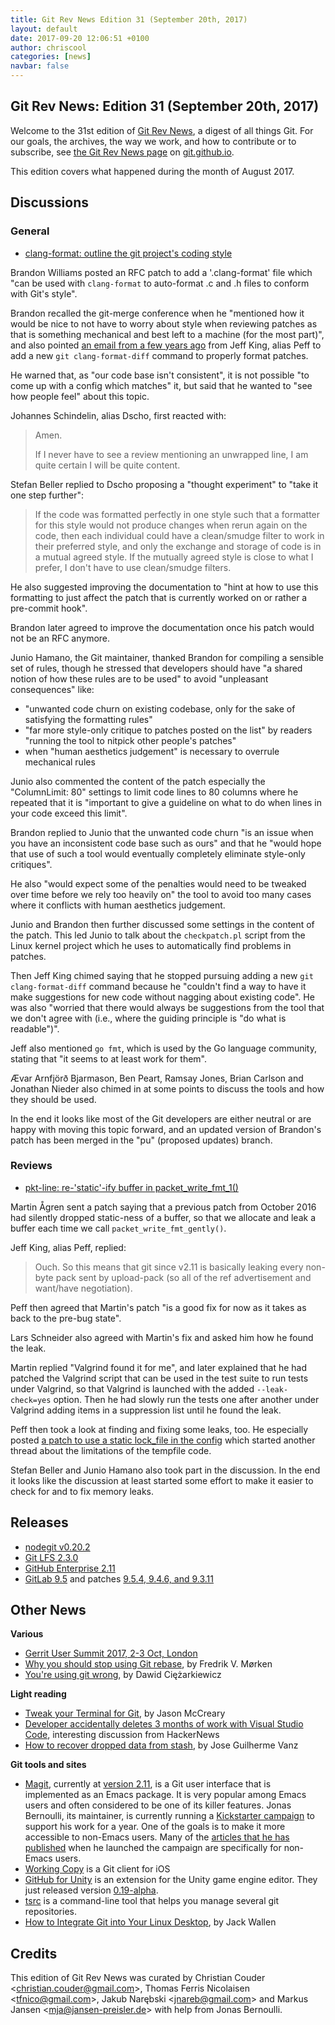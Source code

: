 ```yaml
---
title: Git Rev News Edition 31 (September 20th, 2017)
layout: default
date: 2017-09-20 12:06:51 +0100
author: chriscool
categories: [news]
navbar: false
---
```


## Git Rev News: Edition 31 (September 20th, 2017)

Welcome to the 31st edition of [Git Rev News](https://git.github.io/rev_news/rev_news/),
a digest of all things Git. For our goals, the archives, the way we work, and how to contribute or to
subscribe, see [the Git Rev News page](https://git.github.io/rev_news/rev_news/) on [git.github.io](http://git.github.io).

This edition covers what happened during the month of August 2017.

## Discussions

### General

* [clang-format: outline the git project's coding style](https://public-inbox.org/git/20170808012554.186051-1-bmwill@google.com/)

Brandon Williams posted an RFC patch to add a '.clang-format' file
which "can be used with `clang-format` to auto-format .c and .h files
to conform with Git's style".

Brandon recalled the git-merge conference when he "mentioned how it
would be nice to not have to worry about style when reviewing patches
as that is something mechanical and best left to a machine (for the
most part)", and also pointed [an email from a few years ago](https://public-inbox.org/git/20150121220903.GA10267@peff.net/)
from Jeff King, alias Peff to add a new `git clang-format-diff`
command to properly format patches.

He warned that, as "our code base isn't consistent", it is not
possible "to come up with a config which matches" it, but said that he
wanted to "see how people feel" about this topic.

Johannes Schindelin, alias Dscho, first reacted with:

> Amen.
>
> If I never have to see a review mentioning an unwrapped line, I am quite
> certain I will be quite content.

Stefan Beller replied to Dscho proposing a "thought experiment" to
"take it one step further":

> If the code was formatted perfectly in one style such that a formatter for
> this style would not produce changes when rerun again on the code, then
> each individual could have a clean/smudge filter to work in their preferred
> style, and only the exchange and storage of code is in a mutual agreed
> style. If the mutually agreed style is close to what I prefer, I don't have to
> use clean/smudge filters.

He also suggested improving the documentation to "hint at how to use
this formatting to just affect the patch that is currently worked on
or rather a pre-commit hook".

Brandon later agreed to improve the documentation once his patch
would not be an RFC anymore.

Junio Hamano, the Git maintainer, thanked Brandon for compiling a
sensible set of rules, though he stressed that developers should have
"a shared notion of how these rules are to be used" to avoid
"unpleasant consequences" like:

- "unwanted code churn on existing codebase, only for the sake of
 satisfying the formatting rules"
- "far more style-only critique to patches posted on the list" by
  readers "running the tool to nitpick other people's patches"
- when "human aesthetics judgement" is necessary to overrule
  mechanical rules

Junio also commented the content of the patch especially the
"ColumnLimit: 80" settings to limit code lines to 80 columns where he
repeated that it is "important to give a guideline on what to do when
lines in your code exceed this limit".

Brandon replied to Junio that the unwanted code churn "is an issue
when you have an inconsistent code base such as ours" and that he
"would hope that use of such a tool would eventually completely
eliminate style-only critiques".

He also "would expect some of the penalties would need to be tweaked
over time before we rely too heavily on" the tool to avoid too many
cases where it conflicts with human aesthetics judgement.

Junio and Brandon then further discussed some settings in the content
of the patch. This led Junio to talk about the `checkpatch.pl` script
from the Linux kernel project which he uses to automatically find
problems in patches.

Then Jeff King chimed saying that he stopped pursuing adding a new
`git clang-format-diff` command because he "couldn't find a way to
have it make suggestions for new code without nagging about existing
code". He was also "worried that there would always be suggestions
from the tool that we don't agree with (i.e., where the guiding
principle is "do what is readable")".

Jeff also mentioned `go fmt`, which is used by the Go language
community, stating that "it seems to at least work for them".

Ævar Arnfjörð Bjarmason, Ben Peart, Ramsay Jones, Brian Carlson and
Jonathan Nieder also chimed in at some points to discuss the tools and
how they should be used.

In the end it looks like most of the Git developers are either neutral
or are happy with moving this topic forward, and an updated version of
Brandon's patch has been merged in the "pu" (proposed updates) branch.

### Reviews

* [pkt-line: re-'static'-ify buffer in packet_write_fmt_1()](https://public-inbox.org/git/20170827073732.546-1-martin.agren@gmail.com/)

Martin Ågren sent a patch saying that a previous patch from October
2016 had silently dropped static-ness of a buffer, so that we allocate
and leak a buffer each time we call `packet_write_fmt_gently()`.

Jeff King, alias Peff, replied:

> Ouch. So this means that git since v2.11 is basically leaking every
> non-byte pack sent by upload-pack (so all of the ref advertisement and
> want/have negotiation).

Peff then agreed that Martin's patch "is a good fix for now as it
takes as back to the pre-bug state".

Lars Schneider also agreed with Martin's fix and asked him how he
found the leak.

Martin replied "Valgrind found it for me", and later explained that he
had patched the Valgrind script that can be used in the test suite to
run tests under Valgrind, so that Valgrind is launched with the added
`--leak-check=yes` option. Then he had slowly run the tests one after
another under Valgrind adding items in a suppression list until he
found the leak.

Peff then took a look at finding and fixing some leaks, too. He
especially posted [a patch to use a static lock_file in the config](https://public-inbox.org/git/20170829185850.tfmjoa5u5sfuwpgi@sigill.intra.peff.net/)
which started another thread about the limitations of the tempfile code.

Stefan Beller and Junio Hamano also took part in the discussion. In
the end it looks like the discussion at least started some effort to
make it easier to check for and to fix memory leaks.

<!---
### Support
-->

<!---
## Developer Spotlight:
-->

## Releases

* [nodegit v0.20.2](https://github.com/nodegit/nodegit/releases/tag/v0.20.2)
* [Git LFS 2.3.0](https://github.com/blog/2432-git-lfs-2-3-0-released)
* [GitHub Enterprise 2.11](https://github.com/blog/2429-introducing-github-enterprise-2-11)
* [GitLab 9.5](https://about.gitlab.com/2017/08/22/gitlab-9-5-released/) and patches [9.5.4, 9.4.6, and 9.3.11](https://about.gitlab.com/2017/09/07/gitlab-9-dot-5-dot-4-security-release/)

## Other News

__Various__

* [Gerrit User Summit 2017, 2-3 Oct, London](https://gitenterprise.me/2017/09/07/gerrit-user-summit-2017-2-3-oct-london/)
* [Why you should stop using Git rebase](https://medium.com/@fredrikmorken/why-you-should-stop-using-git-rebase-5552bee4fed1), by Fredrik V. Mørken
* [You're using git wrong](https://dpc.pw/blog/2017/08/youre-using-git-wrong/), by Dawid Ciężarkiewicz

__Light reading__

* [Tweak your Terminal for Git](https://dev.to/gonedark/tweak-your-terminal-for-git), by Jason McCreary
* [Developer accidentally deletes 3 months of work with Visual Studio Code](https://news.ycombinator.com/item?id=15044264), interesting discussion from HackerNews
* [How to recover dropped data from stash](https://opensource.com/article/17/8/recover-dropped-data-stash), by Jose Guilherme Vanz

__Git tools and sites__

* [Magit](https://magit.vc), currently at [version 2.11](https://emacsair.me/2017/09/13/magit-2.11/),
  is a Git user interface that is implemented as an Emacs package. It
  is very popular among Emacs users and often considered to be one of
  its killer features. Jonas Bernoulli, its maintainer, is currently
  running a
  [Kickstarter campaign](https://www.kickstarter.com/projects/1681258897/its-magit-the-magical-git-client?ref=bnkptt)
  to support his work for a year. One of the goals is to make
  it more accessible to non-Emacs users. Many of the
  [articles that he has published](https://emacsair.me/2017/09/01/campaign-articles)
  when he launched the campaign are specifically for
  non-Emacs users.
* [Working Copy](https://workingcopyapp.com/) is a Git client for iOS
* [GitHub for Unity](https://unity.github.com/) is an extension for the Unity game engine editor. They just released version [0.19-alpha](https://github.com/blog/2426-github-for-unity-0-19-alpha-released).
* [tsrc](https://tankerapp.github.io/tsrc/) is a command-line tool that helps you manage several git repositories.
* [How to Integrate Git into Your Linux Desktop](https://www.linux.com/learn/intro-to-linux/2017/8/how-integrate-git-your-linux-desktop), by Jack Wallen

## Credits

This edition of Git Rev News was curated by
Christian Couder &lt;<christian.couder@gmail.com>&gt;,
Thomas Ferris Nicolaisen &lt;<tfnico@gmail.com>&gt;,
Jakub Narębski &lt;<jnareb@gmail.com>&gt; and
Markus Jansen &lt;<mja@jansen-preisler.de>&gt;
with help from Jonas Bernoulli.
